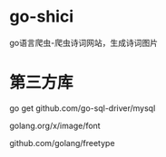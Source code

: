 # go-shici
go语言爬虫-爬虫诗词网站，生成诗词图片
# 第三方库
go get github.com/go-sql-driver/mysql

golang.org/x/image/font

github.com/golang/freetype
